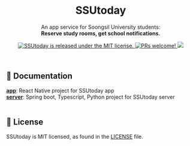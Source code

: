 <h1 align="center">
  SSUtoday
</h1>

<p align="center">
  An app service for Soongsil University students:<br/>
  <strong>Reserve study rooms, get school notifications.</strong>
</p>

<p align="center">
  <a href="https://github.com/jonghokim27/ssutoday/blob/main/LISENCE">
    <img src="https://img.shields.io/badge/license-MIT-blue.svg" alt="SSUtoday is released under the MIT license." />
  </a>
  <a href="">
    <img src="https://img.shields.io/badge/PRs-welcome-brightgreen.svg" alt="PRs welcome!" />
  </a>
  <img src="https://img.shields.io/badge/platforms-android%20|%20ios%20-lightgrey.svg"/>
</p><br/>

## 📖 Documentation

[**app**](https://github.com/jonghokim27/ssutoday/blob/main/packages/app): React Native project for SSUtoday app  
[**server**](https://github.com/jonghokim27/ssutoday/blob/main/packages/server): Spring boot, Typescript, Python project for SSUtoday server
<br/><br/>


## 📄 License

SSUtoday is MIT licensed, as found in the [LICENSE][l] file.

[l]: https://github.com/jonghokim27/ssutoday/blob/main/LICENSE
